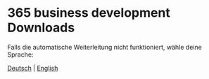 # 365 business development Downloads

<script>
    var baseUrl = window.location.origin + '/';
    window.onload = function() {
        let currentUrl = window.location.href;
        if (currentUrl != currentUrl.toLowerCase()) {
            location.replace(currentUrl.toLowerCase());
        } else {
            let currentUrlParts = currentUrl.split('/');
            let lastPart = currentUrlParts[currentUrlParts.length - 2];
            if (lastPart.startsWith('365-business-')) {
                switch (lastPart) {
                    case '365-business-api':
                        location.replace(currentUrl.replace('/365-business-api/','/0f94d4ef-5c3a-4002-93f2-2a2be05219c0/'));
                        break;
                    case '365-business-sanction-screen':
                        location.replace(currentUrl.replace('/365-business-sanction-screen/','/41560e3b-51bf-4a0e-85a6-87280c6fe580/'));
                        break;
                    case '365-business-development-find-and-replace':
                        location.replace(currentUrl.replace('/365-business-development-find-and-replace/','/43382cd0-11d4-401a-a3c7-d22f954ca99b/'));
                        break;
                    case '365-business-eric':
                        location.replace(currentUrl.replace('/365-business-eric/','/b03f5a4d-d257-4177-9881-7fba3c4cc5c5/'));
                        break;
                    case '365-business-pdf':
                        location.replace(currentUrl.replace('/365-business-pdf/','/66745141-90b6-4fb0-906a-94400600f856/'));
                        break;
                    case '365-business-barcode':
                        location.replace(currentUrl.replace('/365-business-barcode/','/9aca19d9-d261-4fa0-88fd-121ad0daa0f7/'));
                        break;
                    case '365-business-address-validation':
                        location.replace(currentUrl.replace('/365-business-address-validation/','/e4664942-0212-41a2-aa2d-cf376adb84a6/'));
                        break;
                    case '365-business-proxy-application':
                        location.replace(currentUrl.replace('/365-business-proxy-application/','/ae907ccb-e4a3-4594-9955-bd931031af8f/'));
                        break;
                    case '365-business-print-agent':
                        location.replace(currentUrl.replace('/365-business-print-agent/','/6fb30c19-f5d6-4e4c-b006-18fba4de1898/'));
                        break;
                    case '365-business-e-invoice':
                        location.replace(currentUrl.replace('/365-business-e-invoice/','/cf38c5e4-71de-4e90-b544-4b1689e1db3f/'));
                        break;
                    default:
                        var languages = {
                            "de": "/de-de/404.html",
                            "en": "/en-us/404.html"
                        };

                        // get browser language
                        var userLang = navigator.language || navigator.userLanguage;
                        userLang = userLang.split('-')[0]; // "de-DE" -> "de"

                        // if language is known, redirect
                        if (languages[userLang]) {
                            window.location.href = languages[userLang];
                        } else {
                            // If not, default to English
                            window.location.href = "/en-us/404.html";
                        }
                        break;
                }
            } else {
                var languages = {
                    "de": "/de-de/404.html",
                    "en": "/en-us/404.html"
                };

                // get browser language
                var userLang = navigator.language || navigator.userLanguage;
                userLang = userLang.split('-')[0]; // "de-DE" -> "de"

                // if language is known, redirect
                if (languages[userLang]) {
                    window.location.href = languages[userLang];
                } else {
                    // If not, default to English
                    window.location.href = "/en-us/404.html";
                }
            }
        }
    };
</script>

Falls die automatische Weiterleitung nicht funktioniert, wähle deine Sprache:

<a href="/de-de/404.html">Deutsch</a> | <a href="/en-us/404.html">English</a>